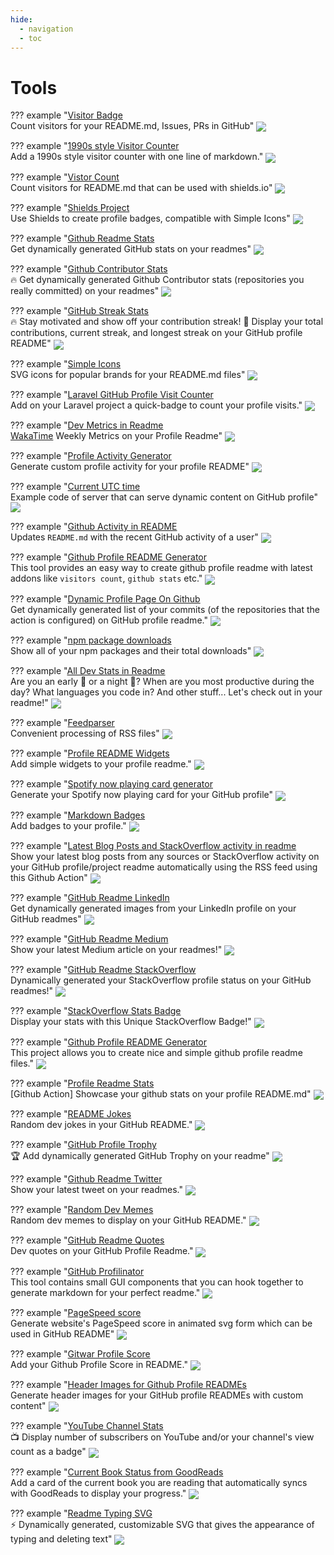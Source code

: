 ```yaml
---
hide:
  - navigation
  - toc
---
```


# Tools


??? example "[Visitor Badge](https://visitor-badge.glitch.me/#docs) <br>Count visitors for your README.md, Issues, PRs in GitHub"
    <a href="https://visitor-badge.glitch.me/#docs">
    <img src="../images/download/Visitor_Badge.png" align="center">
    </a>

??? example "[1990s style Visitor Counter](https://twitter.com/ryanlanciaux/status/1283755637126705152) <br>Add a 1990s style visitor counter with one line of markdown."
    <a href="https://twitter.com/ryanlanciaux/status/1283755637126705152">
    <img src="../images/download/1990s_style_Visitor_Counter.png" align="center">
    </a>

??? example "[Vistor Count](https://pufler.dev/git-badges/) <br>Count visitors for README.md that can be used with shields.io"
    <a href="https://pufler.dev/git-badges/">
    <img src="../images/download/Vistor_Count.png" align="center">
    </a>

??? example "[Shields Project](https://shields.io/) <br>Use Shields to create profile badges, compatible with Simple Icons"
    <a href="https://shields.io/">
    <img src="../images/download/Shields_Project.png" align="center">
    </a>

??? example "[Github Readme Stats](https://github.com/anuraghazra/github-readme-stats) <br>Get dynamically generated GitHub stats on your readmes"
    <a href="https://github.com/anuraghazra/github-readme-stats">
    <img src="../images/download/Github_Readme_Stats.png" align="center">
    </a>

??? example "[Github Contributor Stats](https://github.com/HwangTaehyun/github-contributor-stats) <br>:fire: Get dynamically generated Github Contributor stats (repositories you really committed) on your readmes"
    <a href="https://github.com/HwangTaehyun/github-contributor-stats">
    <img src="../images/download/Github_Contributor_Stats.png" align="center">
    </a>

??? example "[GitHub Streak Stats](https://github.com/DenverCoder1/github-readme-streak-stats) <br>🔥 Stay motivated and show off your contribution streak! 🌟 Display your total contributions, current streak, and longest streak on your GitHub profile README"
    <a href="https://github.com/DenverCoder1/github-readme-streak-stats">
    <img src="../images/download/GitHub_Streak_Stats.png" align="center">
    </a>

??? example "[Simple Icons](https://github.com/simple-icons/simple-icons#cdn-usage) <br>SVG icons for popular brands for your README.md files"
    <a href="https://github.com/simple-icons/simple-icons#cdn-usage">
    <img src="../images/download/Simple_Icons.png" align="center">
    </a>

??? example "[Laravel GitHub Profile Visit Counter](https://github.com/caneco/laravel-github-profile-view-counter) <br>Add on your Laravel project a quick-badge to count your profile visits."
    <a href="https://github.com/caneco/laravel-github-profile-view-counter">
    <img src="../images/download/Laravel_GitHub_Profile_Visit_Counter.png" align="center">
    </a>

??? example "[Dev Metrics in Readme](https://github.com/athul/waka-readme) <br>[WakaTime](https://wakatime.com/) Weekly Metrics on your Profile Readme"
    <a href="https://github.com/athul/waka-readme">
    <img src="../images/download/Dev_Metrics_in_Readme.png" align="center">
    </a>

??? example "[Profile Activity Generator](https://github.com/omidnikrah/profile-activity-generator) <br>Generate custom profile activity for your profile README"
    <a href="https://github.com/omidnikrah/profile-activity-generator">
    <img src="../images/download/Profile_Activity_Generator.png" align="center">
    </a>

??? example "[Current UTC time](https://github.com/jojoee/jojoee) <br>Example code of server that can serve dynamic content on GitHub profile"
    <a href="https://github.com/jojoee/jojoee">
    <img src="../images/download/Current_UTC_time.png" align="center">
    </a>

??? example "[Github Activity in README](https://github.com/jamesgeorge007/github-activity-readme) <br>Updates `README.md` with the recent GitHub activity of a user"
    <a href="https://github.com/jamesgeorge007/github-activity-readme">
    <img src="../images/download/Github_Activity_in_README.png" align="center">
    </a>

??? example "[Github Profile README Generator](https://github.com/rahuldkjain/github-profile-readme-generator) <br>This tool provides an easy way to create github profile readme with latest addons like `visitors count`, `github stats` etc."
    <a href="https://github.com/rahuldkjain/github-profile-readme-generator">
    <img src="../images/download/Github_Profile_README_Generator.png" align="center">
    </a>

??? example "[Dynamic Profile Page On Github](https://github.com/umutphp/github-action-dynamic-profile-page) <br>Get dynamically generated list of your commits (of the repositories that the action is configured) on GitHub profile readme."
    <a href="https://github.com/umutphp/github-action-dynamic-profile-page">
    <img src="../images/download/Dynamic_Profile_Page_On_Github.png" align="center">
    </a>

??? example "[npm package downloads](https://github.com/maddhruv/github-readme-npm-downloads) <br>Show all of your npm packages and their total downloads"
    <a href="https://github.com/maddhruv/github-readme-npm-downloads">
    <img src="../images/download/npm_package_downloads.png" align="center">
    </a>

??? example "[All Dev Stats in Readme](https://github.com/anmol098/waka-readme-stats) <br>Are you an early 🐤 or a night 🦉? When are you most productive during the day? What languages you code in? And other stuff... Let's check out in your readme!"
    <a href="https://github.com/anmol098/waka-readme-stats">
    <img src="../images/download/All_Dev_Stats_in_Readme.png" align="center">
    </a>

??? example "[Feedparser](https://pythonhosted.org/feedparser/) <br>Convenient processing of RSS files"
    <a href="https://pythonhosted.org/feedparser/">
    <img src="../images/download/Feedparser.png" align="center">
    </a>

??? example "[Profile README Widgets](https://github.com/marketplace/actions/profile-readme) <br>Add simple widgets to your profile readme."
    <a href="https://github.com/marketplace/actions/profile-readme">
    <img src="../images/download/Profile_README_Widgets.png" align="center">
    </a>

??? example "[Spotify now playing card generator](https://github.com/kittinan/spotify-github-profile) <br>Generate your Spotify now playing card for your GitHub profile"
    <a href="https://github.com/kittinan/spotify-github-profile">
    <img src="../images/download/Spotify_now_playing_card_generator.png" align="center">
    </a>

??? example "[Markdown Badges](https://github.com/Ileriayo/markdown-badges) <br>Add badges to your profile."
    <a href="https://github.com/Ileriayo/markdown-badges">
    <img src="../images/download/Markdown_Badges.png" align="center">
    </a>

??? example "[Latest Blog Posts and StackOverflow activity in readme](https://github.com/gautamkrishnar/blog-post-workflow) <br>Show your latest blog posts from any sources or StackOverflow activity on your GitHub profile/project readme automatically using the RSS feed using this Github Action"
    <a href="https://github.com/gautamkrishnar/blog-post-workflow">
    <img src="../images/download/Latest_Blog_Posts_and_StackOverflow_activity_in_readme.png" align="center">
    </a>

??? example "[GitHub Readme LinkedIn](https://github.com/soroushchehresa/github-readme-linkedin) <br>Get dynamically generated images from your LinkedIn profile on your GitHub readmes"
    <a href="https://github.com/soroushchehresa/github-readme-linkedin">
    <img src="../images/download/GitHub_Readme_LinkedIn.png" align="center">
    </a>

??? example "[GitHub Readme Medium](https://github.com/omidnikrah/github-readme-medium) <br>Show your latest Medium article on your readmes!"
    <a href="https://github.com/omidnikrah/github-readme-medium">
    <img src="../images/download/GitHub_Readme_Medium.png" align="center">
    </a>

??? example "[GitHub Readme StackOverflow](https://github.com/omidnikrah/github-readme-stackoverflow) <br>Dynamically generated your StackOverflow profile status on your GitHub readmes!"
    <a href="https://github.com/omidnikrah/github-readme-stackoverflow">
    <img src="../images/download/GitHub_Readme_StackOverflow.png" align="center">
    </a>

??? example "[StackOverflow Stats Badge](https://github.com/claytonjhamilton/stackoverflow-badge) <br>Display your stats with this Unique StackOverflow Badge!"
    <a href="https://github.com/claytonjhamilton/stackoverflow-badge">
    <img src="../images/download/StackOverflow_Stats_Badge.png" align="center">
    </a>

??? example "[Github Profile README Generator](https://github.com/arturssmirnovs/github-profile-readme-generator) <br>This project allows you to create nice and simple github profile readme files."
    <a href="https://github.com/arturssmirnovs/github-profile-readme-generator">
    <img src="../images/download/Github_Profile_README_Generator.png" align="center">
    </a>

??? example "[Profile Readme Stats](https://github.com/marketplace/actions/profile-readme-stats) <br>[Github Action] Showcase your github stats on your profile README.md"
    <a href="https://github.com/marketplace/actions/profile-readme-stats">
    <img src="../images/download/Profile_Readme_Stats.png" align="center">
    </a>

??? example "[README Jokes](https://github.com/ABSphreak/readme-jokes) <br>Random dev jokes in your GitHub README."
    <a href="https://github.com/ABSphreak/readme-jokes">
    <img src="../images/download/README_Jokes.png" align="center">
    </a>

??? example "[GitHub Profile Trophy](https://github.com/ryo-ma/github-profile-trophy) <br>🏆 Add dynamically generated GitHub Trophy on your readme"
    <a href="https://github.com/ryo-ma/github-profile-trophy">
    <img src="../images/download/GitHub_Profile_Trophy.png" align="center">
    </a>

??? example "[Github Readme Twitter](https://github.com/gazf/github-readme-twitter) <br>Show your latest tweet on your readmes."
    <a href="https://github.com/gazf/github-readme-twitter">
    <img src="../images/download/Github_Readme_Twitter.png" align="center">
    </a>

??? example "[Random Dev Memes](https://github.com/techytushar/random-memer) <br>Random dev memes to display on your GitHub README."
    <a href="https://github.com/techytushar/random-memer">
    <img src="../images/download/Random_Dev_Memes.png" align="center">
    </a>

??? example "[GitHub Readme Quotes](https://github.com/PiyushSuthar/github-readme-quotes) <br>Dev quotes on your GitHub Profile Readme."
    <a href="https://github.com/PiyushSuthar/github-readme-quotes">
    <img src="../images/download/GitHub_Readme_Quotes.png" align="center">
    </a>

??? example "[GitHub Profilinator](https://github.com/rishavanand/github-profilinator) <br>This tool contains small GUI components that you can hook together to generate markdown for your perfect readme."
    <a href="https://github.com/rishavanand/github-profilinator">
    <img src="../images/download/GitHub_Profilinator.png" align="center">
    </a>

??? example "[PageSpeed score](https://github.com/ankurparihar/readme-pagespeed-insights) <br>Generate website's PageSpeed score in animated svg form which can be used in GitHub README"
    <a href="https://github.com/ankurparihar/readme-pagespeed-insights">
    <img src="../images/download/PageSpeed_score.png" align="center">
    </a>

??? example "[Gitwar Profile Score](https://github.com/iampavangandhi/Gitwar) <br>Add your Github Profile Score in README."
    <a href="https://github.com/iampavangandhi/Gitwar">
    <img src="../images/download/Gitwar_Profile_Score.png" align="center">
    </a>

??? example "[Header Images for Github Profile READMEs](https://github.com/khalby786/REHeader) <br>Generate header images for your GitHub profile READMEs with custom content"
    <a href="https://github.com/khalby786/REHeader">
    <img src="../images/download/Header_Images_for_Github_Profile_READMEs.png" align="center">
    </a>

??? example "[YouTube Channel Stats](https://github.com/DenverCoder1/github-readme-youtube-stats) <br>📺 Display number of subscribers on YouTube and/or your channel's view count as a badge"
    <a href="https://github.com/DenverCoder1/github-readme-youtube-stats">
    <img src="../images/download/YouTube_Channel_Stats.png" align="center">
    </a>

??? example "[Current Book Status from GoodReads](https://github.com/theFr1nge/goodreads-readme) <br>Add a card of the current book you are reading that automatically syncs with GoodReads to display your progress."
    <a href="https://github.com/theFr1nge/goodreads-readme">
    <img src="../images/download/Current_Book_Status_from_GoodReads.png" align="center">
    </a>

??? example "[Readme Typing SVG](https://github.com/DenverCoder1/readme-typing-svg) <br>:zap: Dynamically generated, customizable SVG that gives the appearance of typing and deleting text"
    <a href="https://github.com/DenverCoder1/readme-typing-svg">
    <img src="../images/download/Readme_Typing_SVG.png" align="center">
    </a>
